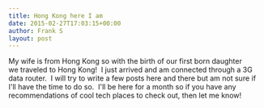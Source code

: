 ```yaml
---
title: Hong Kong here I am
date: 2015-02-27T17:03:15+00:00
author: Frank S
layout: post
---
```

My wife is from Hong Kong so with the birth of our first born daughter we traveled to Hong Kong!  I just arrived and am connected through a 3G data router.  I will try to write a few posts here and there but am not sure if I'll have the time to do so.  I'll be here for a month so if you have any recommendations of cool tech places to check out, then let me know!
